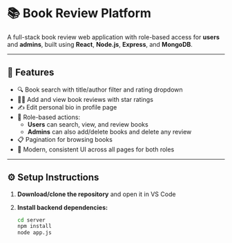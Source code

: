 # 📚 Book Review Platform

A full-stack book review web application with role-based access for **users** and **admins**, built using **React**, **Node.js**, **Express**, and **MongoDB**.

---

## 🌟 Features

- 🔍 Book search with title/author filter and rating dropdown
- 🧑‍💬 Add and view book reviews with star ratings
- ✍️ Edit personal bio in profile page
- 🔐 Role-based actions:
  - **Users** can search, view, and review books
  - **Admins** can also add/delete books and delete any review
- 📋 Pagination for browsing books
- 💅 Modern, consistent UI across all pages for both roles

---

## ⚙️ Setup Instructions

1. **Download/clone the repository** and open it in VS Code

2. **Install backend dependencies:**

   ```bash
   cd server
   npm install
   node app.js
